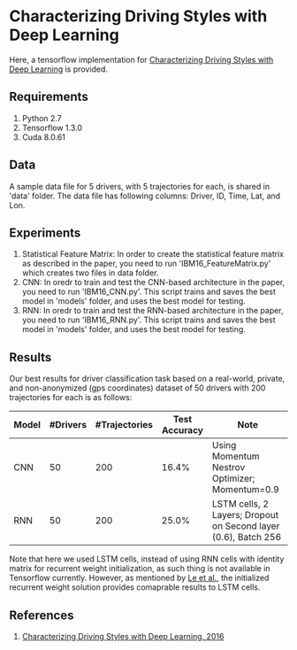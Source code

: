 # Characterizing Driving Styles with Deep Learning

Here, a tensorflow implementation for <a href="https://arxiv.org/abs/1607.03611">Characterizing Driving Styles with Deep Learning</a> is provided. 

## Requirements

1. Python 2.7
2. Tensorflow 1.3.0
3. Cuda 8.0.61

## Data

A sample data file for 5 drivers, with 5 trajectories for each, is shared in 'data' folder. The data file has following columns: Driver, ID, Time, Lat, and Lon. 

## Experiments

1. Statistical Feature Matrix: In order to create the statistical feature matrix as described in the paper, you need to run 'IBM16_FeatureMatrix.py' which creates two files in data folder. 
2. CNN: In oredr to train and test the CNN-based architecture in the paper, you need to run 'IBM16_CNN.py'. This script trains and saves the best model in 'models' folder, and uses the best model for testing. 
3. RNN: In oredr to train and test the RNN-based architecture in the paper, you need to run 'IBM16_RNN.py'. This script trains and saves the best model in 'models' folder, and uses the best model for testing.

## Results

Our best results for driver classification task based on a real-world, private, and non-anonymized (gps coordinates) dataset of 50 drivers with 200 trajectories for each is as follows:

| Model | #Drivers | #Trajectories | Test Accuracy | Note |
| ------------- | ------------- | ------------- | ------------- | ------------- |
| CNN  | 50  | 200  | 16.4%  | Using Momentum Nestrov Optimizer; Momentum=0.9 |
| RNN  | 50  | 200  | 25.0%  | LSTM cells, 2 Layers; Dropout on Second layer (0.6), Batch 256 |

Note that here we used LSTM cells, instead of using RNN cells with identity matrix for recurrent weight initialization, as such thing is not available in Tensorflow currently. However, as mentioned by <a href="https://arxiv.org/abs/1504.00941">Le et al.</a>, the initialized recurrent weight solution provides comaprable results to LSTM cells. 

## References 

1. [Characterizing Driving Styles with Deep Learning, 2016](https://arxiv.org/pdf/1607.03611.pdf)
